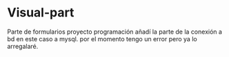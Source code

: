 # Visual-part
Parte de formularios proyecto programación
añadí la parte de la conexión a bd en este caso a mysql. por el momento tengo un error pero ya lo arregalaré.
